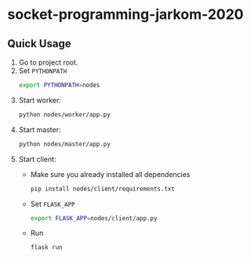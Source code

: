 # socket-programming-jarkom-2020


## Quick Usage
1. Go to project root.
2. Set `PYTHONPATH`
   ```sh
   export PYTHONPATH=nodes
   ```
3. Start worker:
    ```sh
    python nodes/worker/app.py
    ```
4. Start master:
    ```sh
    python nodes/master/app.py
    ```
5. Start client:
    * Make sure you already installed all dependencies

        ```sh
        pip install nodes/client/requirements.txt
        ```

    * Set `FLASK_APP`

        ```sh
        export FLASK_APP=nodes/client/app.py
        ```

    * Run

        ```sh
        flask run
        ```

